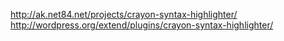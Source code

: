 http://ak.net84.net/projects/crayon-syntax-highlighter/
http://wordpress.org/extend/plugins/crayon-syntax-highlighter/